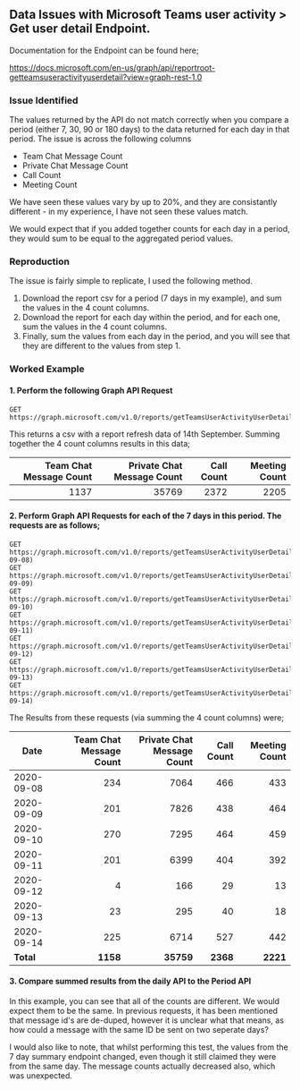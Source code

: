 ## Data Issues with Microsoft Teams user activity > Get user detail Endpoint.

Documentation for the Endpoint can be found here;

https://docs.microsoft.com/en-us/graph/api/reportroot-getteamsuseractivityuserdetail?view=graph-rest-1.0

### Issue Identified

The values returned by the API do not match correctly when you compare a period (either 7, 30, 90 or 180 days) to the data returned for each day in that period. The issue is across the following columns

* Team Chat Message Count
* Private Chat Message Count
* Call Count
* Meeting Count

We have seen these values vary by up to 20%, and they are consistantly different - in my experience, I have not seen these values match.

We would expect that if you added together counts for each day in a period, they would sum to be equal to the aggregated period values. 

### Reproduction

The issue is fairly simple to replicate, I used the following method.

1. Download the report csv for a period (7 days in my example), and sum the values in the 4 count columns.
2. Download the report for each day within the period, and for each one, sum the values in the 4 count columns.
3. Finally, sum the values from each day in the period, and you will see that they are different to the values from step 1.

### Worked Example

#### 1. Perform the following Graph API Request

```
GET https://graph.microsoft.com/v1.0/reports/getTeamsUserActivityUserDetail(period='D7')
```

This returns a csv with a report refresh data of 14th September. Summing together the 4 count columns results in this data;

| Team Chat Message Count | Private Chat Message Count | Call Count | Meeting Count |
|---:|---:|---:|---:|
| 1137 | 35769 | 2372 | 2205 |  
 
#### 2. Perform Graph API Requests for each of the 7 days in this period. The requests are as follows;

```
GET https://graph.microsoft.com/v1.0/reports/getTeamsUserActivityUserDetail(date=2020-09-08)
GET https://graph.microsoft.com/v1.0/reports/getTeamsUserActivityUserDetail(date=2020-09-09)
GET https://graph.microsoft.com/v1.0/reports/getTeamsUserActivityUserDetail(date=2020-09-10)
GET https://graph.microsoft.com/v1.0/reports/getTeamsUserActivityUserDetail(date=2020-09-11)
GET https://graph.microsoft.com/v1.0/reports/getTeamsUserActivityUserDetail(date=2020-09-12)
GET https://graph.microsoft.com/v1.0/reports/getTeamsUserActivityUserDetail(date=2020-09-13)
GET https://graph.microsoft.com/v1.0/reports/getTeamsUserActivityUserDetail(date=2020-09-14)
```

The Results from these requests (via summing the 4 count columns) were;

| Date | Team Chat Message Count | Private Chat Message Count | Call Count | Meeting Count |
|---|---:|---:|---:|---:|
| 2020-09-08 | 234 | 7064 | 466 | 433 |
| 2020-09-09 | 201 | 7826 | 438 | 464 |
| 2020-09-10 | 270 | 7295 | 464 | 459 |
| 2020-09-11 | 201 | 6399 | 404 | 392 |
| 2020-09-12 | 4 | 166 | 29 | 13 |
| 2020-09-13 | 23 | 295 | 40 | 18 |
| 2020-09-14 | 225 | 6714 | 527 | 442 |
| **Total** | **1158** | **35759** | **2368** | **2221** |

#### 3. Compare summed results from the daily API to the Period API

In this example, you can see that all of the counts are different. We would expect them to be the same. In previous requests, it has been mentioned that message id's are de-duped, however it is unclear what that means, as how could a message with the same ID be sent on two seperate days?

I would also like to note, that whilst performing this test, the values from the 7 day summary endpoint changed, even though it still claimed they were from the same day. The message counts actually decreased also, which was unexpected.

